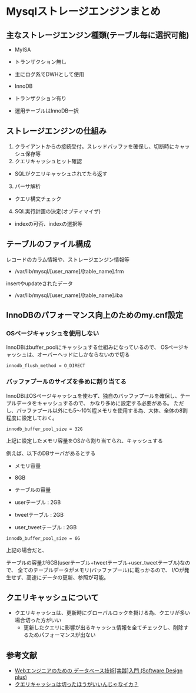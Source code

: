 # Mysqlストレージエンジンまとめ

## 主なストレージエンジン種類(テーブル毎に選択可能)
* MyISA
 * トランザクション無し
 * 主にログ系でDWHとして使用

* InnoDB
 * トランザクション有り
 * 運用テーブルはInnoDB一択

## ストレージエンジンの仕組み
1. クライアントからの接続受付。スレッドバッファを確保し、切断時にキャッシュ保存等
2. クエリキャッシュヒット確認
 * SQLがクエリキャッシュされてたら返す
3. パーサ解析
 * クエリ構文チェック
4. SQL実行計画の決定(オプティマイザ)
 * indexの可否、indexの選択等

## テーブルのファイル構成
レコードのカラム情報や、ストレージエンジン情報等
* /var/lib/mysql/[user_name]/[table_name].frm

insertやupdateされたデータ
* /var/lib/mysql/[user_name]/[table_name].iba

## InnoDBのパフォーマンス向上のためのmy.cnf設定
### OSページキャッシュを使用しない

InnoDBはbuffer_poolにキャッシュする仕組みになっているので、
OSページキャッシュは、オーバーヘッドにしかならないので切る
```
innodb_flush_method = O_DIRECT
```
### バッファプールのサイズを多めに割り当てる
InnoDBはOSページキャッシュを使わず、独自のバッファプールを確保し、テーブルデータをキャッシュするので、
かなり多めに設定する必要がある。
ただし、バッファプール以外にも5〜10%程メモリを使用する為、大体、全体の8割程度に設定しておく。
```
innodb_buffer_pool_size = 32G
```
上記に設定したメモリ容量をOSから割り当てられ、キャッシュする

例えば、以下のDBサーバがあるとする
* メモリ容量
 * 8GB

* テーブルの容量
 * userテーブル :       2GB
 * tweetテーブル :      2GB
 * user_tweetテーブル : 2GB

```
innodb_buffer_pool_size = 6G
```
上記の場合だと、

テーブルの容量が6GB(userテーブル+tweetテーブル+user_tweetテーブル)なので、
全てのテーブルデータがメモリ(バッファプール)に載っかるので、
I/Oが発生せず、高速にデータの更新、参照が可能。


## クエリキャッシュについて
* クエリキャッシュは、更新時にグローバルロックを掛ける為、クエリが多い場合切った方がいい
   * 更新したクエリに影響が出るキャッシュ情報を全てチェックし、削除するためパフォーマンスが出ない

## 参考文献
 * [Webエンジニアのための データベース技術[実践]入門 (Software Design plus)](http://goo.gl/HS0ux)
 * [クエリキャッシュは切ったほうがいいんじゃなイカ？](http://dsas.blog.klab.org/archives/52021866.html)

